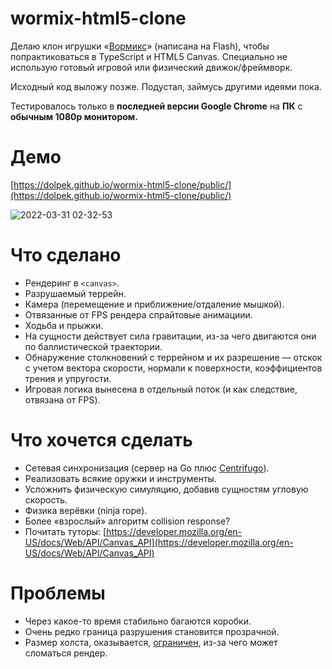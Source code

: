 # wormix-html5-clone
Делаю клон игрушки «[Вормикс](https://web.archive.org/web/20220331113455/https://wormix.fandom.com/ru/wiki/%D0%98%D0%B3%D1%80%D0%B0_%D0%92%D0%BE%D1%80%D0%BC%D0%B8%D0%BA%D1%81)» (написана на Flash), чтобы попрактиковаться в TypeScript и HTML5 Canvas. Специально не использую готовый игровой или физический движок/фреймворк.

Исходный код выложу позже. Подустал, займусь другими идеями пока.

Тестировалось только в **последней версии Google Chrome** на **ПК** с **обычным 1080p монитором.**

# Демо

[https://dolpek.github.io/wormix-html5-clone/public/](https://dolpek.github.io/wormix-html5-clone/public/)

![2022-03-31 02-32-53](https://user-images.githubusercontent.com/102679269/161050964-7e197d78-74a1-4ced-9fbd-d4275387c2e5.gif)


# Что сделано

- Рендеринг в `<canvas>`.
- Разрушаемый террейн.
- Камера (перемещение и приближение/отдаление мышкой).
- Отвязанные от FPS рендера спрайтовые анимациии.
- Ходьба и прыжки.
- На сущности действует сила гравитации, из-за чего двигаются они по баллистической траектории.
- Обнаружение столкновений с террейном и их разрешение — отскок с учетом вектора скорости, нормали к поверхности, коэффициентов трения и упругости.
- Игровая логика вынесена в отдельный поток (и как следствие, отвязана от FPS).

# Что хочется сделать

- Сетевая синхронизация (сервер на Go плюс [Centrifugo](https://centrifugal.dev/)).
- Реализовать всякие оружки и инструменты.
- Усложнить физическую симуляцию, добавив сущностям угловую скорость.
- Физика верёвки (ninja rope).
- Более «взрослый» алгоритм collision response?
- Почитать туторы: [https://developer.mozilla.org/en-US/docs/Web/API/Canvas_API](https://developer.mozilla.org/en-US/docs/Web/API/Canvas_API)

# Проблемы

- Через какое-то время стабильно багаются коробки.
- Очень редко граница разрушения становится прозрачной.
- Размер холста, оказывается, [ограничен](https://web.archive.org/web/20220311110644/https://stackoverflow.com/questions/6081483/maximum-size-of-a-canvas-element/53677532), из-за чего может сломаться рендер.
